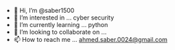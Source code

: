 - 👋 Hi, I’m @saber1500
- 👀 I’m interested in ... cyber security
- 🌱 I’m currently learning ... python
- 💞️ I’m looking to collaborate on ...
- 📫 How to reach me ... ahmed.saber.0024@gmail.com

<!---
saber1500/saber1500 is a ✨ special ✨ repository because its `README.md` (this file) appears on your GitHub profile.
You can click the Preview link to take a look at your changes.
--->
